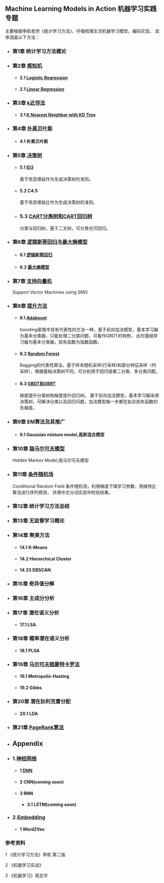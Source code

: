 ## Machine Learning Models in Action  机器学习实践专题


主要根据李航老师《统计学习方法》，仔细梳理主流机器学习模型，编码实现。
具体涵盖以下方法：

- ### 第1章 统计学习方法概论

- ### 第2章 [感知机](https://github.com/bannima/MachineLearninginAction/blob/master/linear_model/perceptron.py)

    - #### 2.1 [Logistic Regression](https://github.com/bannima/MachineLearninginAction/blob/master/linear_model/perceptron.py)

    - #### 2.1 [Linear Regression]()


- ### 第3章 [k近邻法](https://github.com/bannima/MachineLearninginAction/tree/master/neighbors)

     - #### 3.1 [K Nearest Neighbor with KD Tree](https://github.com/bannima/MachineLearninginAction/tree/master/neighbors)

- ### 第4章 [朴素贝叶斯](https://github.com/bannima/MachineLearninginAction/tree/master/bayes)

     - #### 4.1 朴素贝叶斯

- ### 第5章 [决策树](https://github.com/bannima/MachineLearninginAction/tree/master/tree)

    - #### 5.1 [ID3](https://github.com/bannima/MachineLearninginAction/blob/master/tree/tree.py)

        基于信息增益作为生成决策树的准则。

    - #### 5.2 C4.5

        基于信息增益比作为生成决策树的准则。

    - ### 5.3 [CART分类树和CART回归树](https://github.com/bannima/MachineLearninginAction/blob/master/tree/tree.py)

        分类与回归树，基于二叉树，可分类也可回归。

- ### 第6章 [逻辑斯蒂回归与最大熵模型]()

    - #### 6.1  [逻辑斯蒂回归](https://github.com/bannima/MachineLearninginAction/blob/master/linear_model/regression.py)

    - #### 6.2 [最大熵模型](https://github.com/bannima/MachineLearninginAction/blob/master/linear_model/maximum_entropy.py)

- ### 第7章 [支持向量机](https://github.com/bannima/MachineLearninginAction/tree/master/svm)

    Support Vector Machines using SMO

- ### 第8章 [提升方法](https://github.com/bannima/MachineLearninginAction/tree/master/ensemble)

    - #### 8.1 [Adaboost](https://github.com/bannima/MachineLearninginAction/blob/master/ensemble/boosting.py)

        boosting家族中具有代表性的方法一种，基于前向加法模型，基本学习器为基本分类器，只能处理二分类问题，可看作GBDT的特例，
此时基础学习器为基本分类器，损失函数为指数函数。

    - #### 8.2 [Random Forest](https://github.com/bannima/MachineLearninginAction/blob/master/ensemble/bagging.py)

        Bagging的代表性算法，基于样本随机采样(行采样)和部分特征采样（列采样），根据基础决策树不同，可分别用于回归或者二分类、多分类问题。

    - #### 8.3 [GBDT和GBRT](https://github.com/bannima/MachineLearninginAction/blob/master/ensemble/gradient_boosting.py)
        梯度提升分类树和梯度提升回归树。
基于前向加法模型，基本学习器采用决策树，可解决分类以及回归问题，加法模型每一步都在拟合损失函数的负梯度。


- ### 第9章 EM算法及其推广

    - #### 9.1 Gaussian misture model,高斯混合模型


- ### 第10章 [隐马尔可夫模型](https://github.com/bannima/MachineLearninginAction/tree/master/hmm)

    Hidden Markov Model,隐马尔可夫模型


- ### 第11章 [条件随机场](https://github.com/bannima/MachineLearninginAction/tree/master/crf)

    Conditional Random Field 条件随机场，利用梯度下降学习参数，用维特比算法进行序列预测，
并用中文分词实验中检验结果。

- ### 第12章 统计学习方法总结

- ### 第13章 无监督学习概论

- ### 第14章 聚类方法

    - #### 14.1 K-Means

    - #### 14.2 Hierarchical Cluster

    - #### 14.33 DBSCAN


- ### 第15章 奇异值分解


- ### 第16章 主成分分析

- ### 第17章 潜在语义分析
    - #### 17.1 LSA

- ### 第18章 概率潜在语义分析

    - #### 18.1 PLSA


- ### 第19章 [马尔可夫链蒙特卡罗法](https://github.com/bannima/MachineLearninginAction/tree/master/sampling/test)

    - #### 19.1 Metropolis-Hasting

    - #### 19.2 Gibbs

- ### 第20章 潜在狄利克雷分配

    - #### 20.1 LDA

- ### 第21章 [PageRank算法](https://github.com/bannima/MachineLearninginAction/blob/master/pagerank/page_rank.py)


-   ## Appendix

- ###  1.[神经网络](https://github.com/bannima/MachineLearninginAction/tree/master/neural_networks)
    - #### 1 [DNN](https://github.com/bannima/MachineLearninginAction/blob/master/neural_networks/dnn.py)

    - #### 2 CNN(coming soon)

    - #### 3 RNN

        - #### 3.1 LSTM(coming soon)

- ### 2.[Embedding]()

    - #### 1 Word2Vec


### 参考资料

1 《统计学习方法》李航 第二版

2 《机器学习实战》

3 《机器学习》周志华

